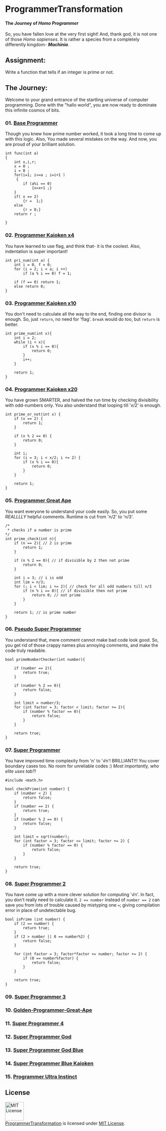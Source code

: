 # ProgrammerTransformation
#### The Journey of *Homo Programmer*
So, you have fallen love at the very first sight! And, thank god, it is not one of those *Homo sapienses*. It is rather a species from a completely differently kingdom- ***Machinia***.


## Assignment:
Write a function that tells if an integer is prime or not.


## The Journey:
Welcome to your grand entrance of the startling universe of computer programming. Done with the "hallo world", you are now ready to dominate this infinite cosmos of bits.


### 01. [Base Programmer](01.BaseProgrammer.c)
Though you knew how prime number worked, it took a long time to come up with this logic. Also, You made several mistakes on the way. And now, you are proud of your brilliant solution.

    int func(int a)   
    { 
    	int x,i,r;
    	x = 0 ;
    	i = 0 ;
    	for(i=1; i<=a ; i=i+1 )
    	 {
    		if (a%i == 0)
    		  	{x=x+1 ;}
    	}
    	if( x == 2)
    		{r =  1;}
    	else
    		{r = 0;}
    	return r ;  
     
    }

### 02. [Programmer Kaioken x4](02.ProgrammerKaioken4.c)
You have learned to use flag, and think that- it is the coolest. Also, indentation is super important!

    int pri_num(int a) {
    	int i = 0, f = 0;
    	for (i = 2; i < a; i ++)
    		if (a % i == 0) f = 1;
    
    	if (f == 0) return 1;
    	else return 0;
    }

### 03. [Programmer Kaioken x10](03.ProgrammerKaioken10.c)
You don't need to calculate all the way to the end, finding one divisor is enough. So, just `return`, no need for 'flag'. `break` would do too, but `return` is better.

    int prime_num(int x){
    	int i = 2;
    	while (i < x){
    		if (x % i == 0){
    			return 0;
    		}
    		i++;
    	}
    
    	return 1;
    }

### 04. [Programmer Kaioken x20](04.ProgrammerKaioken20.c)
You have grown SMARTER, and halved the run time by checking divisibility with odd-numbers only. You also understand that looping till 'x/2' is enough.

    int prime_or_not(int x) {
    	if (x == 2) {
    		return 1;
    	}
    
    	if (x % 2 == 0) {
    		return 0;
    	}
    
    	int i;
    	for (i = 3; i < x/2; i += 2) {
    		if (x % i == 0){
    			return 0;
    		}
    	}
    
    	return 1;
    }

### 05. [Programmer Great Ape](05.ProgrammerGreatApe.c)
You want everyone to understand your code easily. So, you put some *REALLLLY* helpful comments. Runtime is cut from 'n/2' to 'n/3'.

    /*
     * checks if a number is prime
    */
    int prime_check(int n){
    	if (n == 2){ // 2 is prime
    		return 1;
    	}
    
    	if (n % 2 == 0){ // if divisible by 2 then not prime
    		return 0;
    	}
    
    	int i = 3; // i is odd
    	int lim = n/3;
    	for (; i < lim; i += 2){ // check for all odd numbers till n/3
    		if (n % i == 0){ // if divisible then not prime
    			return 0; // not prime
    		}
    	}
    
    	return 1; // is prime number
    }

### 06. [Pseudo Super Programmer](06.PseudoSuperProgrammer.cpp)
You understand that, mere comment cannot make bad code look good. So, you get rid of those crappy names plus annoying comments, and make the code truly readable.

    bool primeNumberChecker(int number){
    
    	if (number == 2){
    		return true;
    	}
    
    	if (number % 2 == 0){
    		return false;
    	}
    
    	int limit = number/3;
    	for (int factor = 3; factor < limit; factor += 2){
    		if (number % factor == 0){
    			return false;
    		}
    	}
    
    	return true;
    }

### 07. [Super Programmer](07.SuperProgrammer.cpp)
You have improved time complexity from 'n' to '√n'! BRILLIANT!!! You cover boundary cases too. No room for unreliable codes :) 
*Most importantly, who elite uses tab?!*

    #include <math.h>
    
    bool checkPrime(int number) {
        if (number < 2) {
            return false;
        }
        if (number == 2) {
            return true;
        }
        if (number % 2 == 0) {
            return false;
        }
    
        int limit = sqrt(number);
        for (int factor = 3; factor <= limit; factor += 2) {
            if (number % factor == 0) {
                return false;
            }
        }
    
        return true;
    }

### 08. [Super Programmer 2](08.SuperProgrammer2.cpp)
You have come up with a more clever solution for computing '√n'. In fact, you don't really need to calculate it.
`2 == number` instead of `number == 2` can save you from lots of trouble caused by mistyping one `=`; giving compilation error in place of undetectable bug.

    bool isPrime (int number) {
        if (2 == number) {
            return true;
        }
        if (2 > number || 0 == number%2) {
            return false;
        }
    
        for (int factor = 3; factor*factor <= number; factor += 2) {
            if (0 == number%factor) {
                return false;
            }
        }
    
        return true;
    }

### 09. [Super Programmer 3](09.SuperProgrammer3.cpp)
### 10. [Golden-Programmer-Great-Ape](10.Golden-Programmer-Great-Ape.cpp)
### 11. [Super Programmer 4](11.SuperProgrammer4.java)
### 12. [Super Programmer God](12.SuperProgrammerGod.java)
### 13. [Super Programmer God Blue](13.SuperProgrammerGodBlue.java)
### 14. [Super Programmer Blue Kaioken](14.SuperProgrammerBlueKaioken.c)
### 15. [Programmer Ultra Instinct](#)


## License
<a rel="license" href="https://opensource.org/licenses/MIT"><img alt="MIT License" src="https://cloud.githubusercontent.com/assets/5456665/18950087/fbe0681a-865f-11e6-9552-e59d038d5913.png" width="60em" height=auto/></a><br/><a href="https://github.com/MinhasKamal/ProgrammerTransformation">ProgrammerTransformation</a> is licensed under <a rel="license" href="https://opensource.org/licenses/MIT">MIT License</a>.
